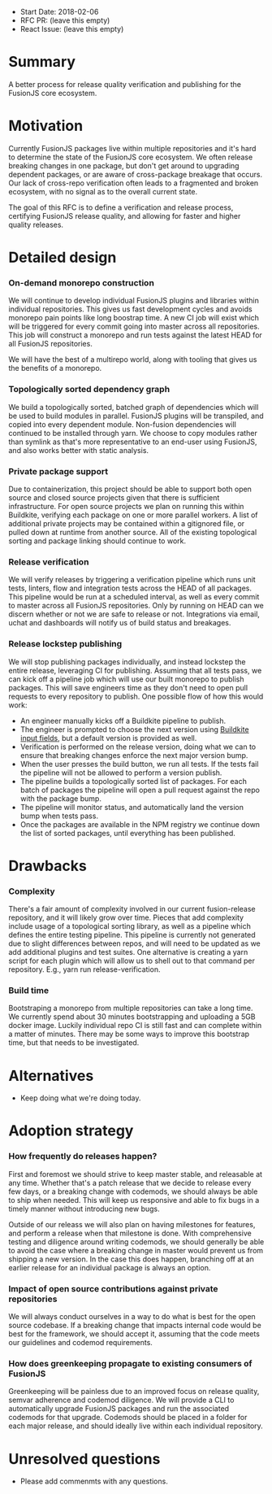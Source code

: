 * Start Date: 2018-02-06
* RFC PR: (leave this empty)
* React Issue: (leave this empty)

# Summary

A better process for release quality verification and publishing for the FusionJS core ecosystem.

# Motivation

Currently FusionJS packages live within multiple repositories and it's hard to determine the state of the FusionJS core ecosystem. We often release breaking changes in one package, but don't get around to upgrading dependent packages, or are aware of cross-package breakage that occurs. Our lack of cross-repo verification often leads to a fragmented and broken ecosystem, with no signal as to the overall current state.

The goal of this RFC is to define a verification and release process, certifying FusionJS release quality, and allowing for faster and higher quality releases.

# Detailed design

### On-demand monorepo construction

We will continue to develop individual FusionJS plugins and libraries within individual repositories. This gives us fast development cycles and avoids monorepo pain points like long boostrap time. A new CI job will exist which will be triggered for every commit going into master across all repositories. This job will construct a monorepo and run tests against the latest HEAD for all FusionJS repositories.

We will have the best of a multirepo world, along with tooling that gives us the benefits of a monorepo.

### Topologically sorted dependency graph

We build a topologically sorted, batched graph of dependencies which will be used to build modules in parallel. FusionJS plugins will be transpiled, and copied into every dependent module. Non-fusion dependencies will continued to be installed through yarn. We choose to copy modules rather than symlink as that's more representative to an end-user using FusionJS, and also works better with static analysis.

### Private package support

Due to containerization, this project should be able to support both open source and closed source projects given that there is sufficient infrastructure. For open source projects we plan on running this within Buildkite, verifying each package on one or more parallel workers. A list of additional private projects may be contained within a gitignored file, or pulled down at runtime from another source. All of the existing topological sorting and package linking should continue to work.

### Release verification

We will verify releases by triggering a verification pipeline which runs unit tests, linters, flow and integration tests across the HEAD of all packages. This pipeline would be run at a scheduled interval, as well as every commit to master across all FusionJS repositories. Only by running on HEAD can we discern whether or not we are safe to release or not. Integrations via email, uchat and dashboards will notify us of build status and breakages.

### Release lockstep publishing

We will stop publishing packages individually, and instead lockstep the entire release, leveraging CI for publishing. Assuming that all tests pass, we can kick off a pipeline job which will use our built monorepo to publish packages. This will save engineers time as they don't need to open pull requests to every repository to publish. One possible flow of how this would work:

* An engineer manually kicks off a Buildkite pipeline to publish.
* The engineer is prompted to choose the next version using [Buildkite input fields](https://buildkite.com/docs/pipelines/block-step#select-input-attributes), but a default version is provided as well.
* Verification is performed on the release version, doing what we can to ensure that breaking changes enforce the next major version bump.
* When the user presses the build button, we run all tests. If the tests fail the pipeline will not be allowed to perform a version publish.
* The pipeline builds a topologically sorted list of packages. For each batch of packages the pipeline will open a pull request against the repo with the package bump.
* The pipeline will monitor status, and automatically land the version bump when tests pass.
* Once the packages are available in the NPM registry we continue down the list of sorted packages, until everything has been published.

# Drawbacks

### Complexity

There's a fair amount of complexity involved in our current fusion-release repository, and it will likely grow over time. Pieces that add complexity include usage of a topological sorting library, as well as a pipeline which defines the entire testing pipeline. This pipeline is currently not generated due to slight differences between repos, and will need to be updated as we add additional plugins and test suites. One alternative is creating a yarn script for each plugin which will allow us to shell out to that command per repository. E.g., yarn run release-verification.

### Build time

Bootstraping a monorepo from multiple repositories can take a long time. We currently spend about 30 minutes bootstrapping and uploading a 5GB docker image. Luckily individual repo CI is still fast and can complete within a matter of minutes. There may be some ways to improve this bootstrap time, but that needs to be investigated.

# Alternatives

* Keep doing what we're doing today.

# Adoption strategy

### How frequently do releases happen?

First and foremost we should strive to keep master stable, and releasable at any time. Whether that's a patch release that we decide to release every few days, or a breaking change with codemods, we should always be able to ship when needed. This will keep us responsive and able to fix bugs in a timely manner without introducing new bugs.

Outside of our releass we will also plan on having milestones for features, and perform a release when that milestone is done. With comprehensive testing and diligence around writing codemods, we should generally be able to avoid the case where a breaking change in master would prevent us from shipping a new version. In the case this does happen, branching off at an earlier release for an individual package is always an option.

### Impact of open source contributions against private repositories

We will always conduct ourselves in a way to do what is best for the open source codebase. If a breaking change that impacts internal code would be best for the framework, we should accept it, assuming that the code meets our guidelines and codemod requirements.

### How does greenkeeping propagate to existing consumers of FusionJS

Greenkeeping will be painless due to an improved focus on release quality, semvar adherence and codemod diligence. We will provide a CLI to automatically upgrade FusionJS packages and run the associated codemods for that upgrade. Codemods should be placed in a folder for each major release, and should ideally live within each individual repository.

# Unresolved questions

* Please add commenmts with any questions.
